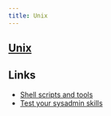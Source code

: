 ```yaml
---
title: Unix
---
```


## [Unix](http://en.wikipedia.org/wiki/Unix)

## Links

- [Shell scripts and tools](https://yoshuawuyts.gitbooks.io/knowledge/content/)
- [Test your sysadmin skills](https://github.com/trimstray/test-your-sysadmin-skills)
